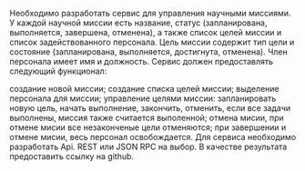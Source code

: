 Необходимо разработать сервис для управления научными миссиями. У каждой научной миссии есть название, статус (запланирована, выполняется, завершена, отменена), а также список целей миссии и список задействованного персонала. Цель миссии содержит тип цели и состояние (запланирована, выполняется, достигнута, отменена). Член персонала имеет имя и должность. Сервис должен предоставлять следующий функционал:
 
создание новой миссии;
создание списка целей миссии;
выделение персонала для миссии;
управление целями миссии: запланировать новую цель, начать выполнение, закончить, отменить, если все задачи выполнены, миссия также считается выполенной;
отмена мисии, при отмене мисии все незаконченые цели отменяются;
при завершении и отмене мисии, весь персонал освобождается.
Для сервиса необходимо разработать Api. REST или JSON RPC на выбор. В качестве результата предоставить ссылку на github.